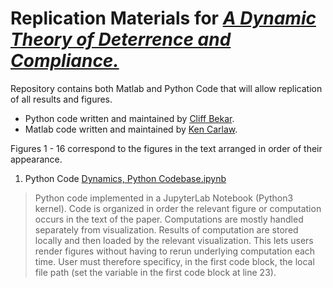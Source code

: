 # Replication Materials for [_A Dynamic Theory of Deterrence and Compliance._](https://github.com/cliffbekar/dynamic_deterrence/blob/main/A%20Dynamic%20Theory%20of%20Deterrence%20and%20Compliance.pdf)

Repository contains both Matlab and Python Code that will allow replication of all results and figures.

* Python code written and maintained by [Cliff Bekar](https://sites.google.com/a/lclark.edu/bekar/home).
* Matlab code written and maintained by [Ken Carlaw](https://epp.ok.ubc.ca/about/contact/kenneth-carlaw/).

Figures 1 - 16 correspond to the figures in the text arranged in order of their appearance.


1. Python Code [Dynamics, Python Codebase.ipynb](https://github.com/cliffbekar/dynamic_deterrence/blob/main/Dynamics%2C%20Python%20Codebase.ipynb)

> Python code implemented in a JupyterLab Notebook (Python3 kernel). Code is organized in order the relevant figure or computation occurs in the text of the paper. Computations are mostly handled separately from visualization. Results of computation are stored locally and then loaded by the relevant visualization. This lets users render figures without having to rerun underlying computation each time. User must therefore specificy, in the first code block, the local file path (set the variable in the first code block at line 23).
